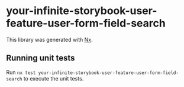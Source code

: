 # your-infinite-storybook-user-feature-user-form-field-search

This library was generated with [Nx](https://nx.dev).

## Running unit tests

Run `nx test your-infinite-storybook-user-feature-user-form-field-search` to execute the unit tests.
